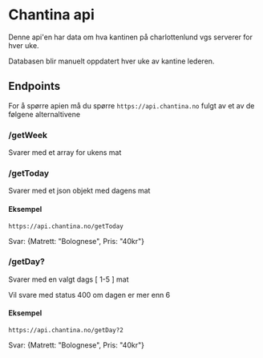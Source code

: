# Chantina api

Denne api'en har data om hva kantinen på charlottenlund vgs serverer for hver uke.

Databasen blir manuelt oppdatert hver uke av kantine lederen.

## Endpoints

For å spørre apien må du spørre `https://api.chantina.no` fulgt av et av de følgene alternaltivene

### /getWeek

Svarer med et array for ukens mat

### /getToday

Svarer med et json objekt med dagens mat

#### Eksempel

`https://api.chantina.no/getToday`

Svar:
{Matrett: "Bolognese", Pris: "40kr"}

### /getDay?

Svarer med en valgt dags [ 1-5 ] mat

Vil svare med status 400 om dagen er mer enn 6

#### Eksempel

`https://api.chantina.no/getDay?2`

Svar:
{Matrett: "Bolognese", Pris: "40kr"}
